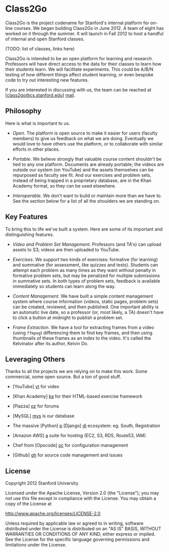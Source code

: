 Class2Go 
========

Class2Go is the project codename for Stanford's internal platform
for on-line courses. We began building Class2Go in June 2012. A
team of eight has worked on it through the summer. It will launch
in Fall 2012 to host a handful of internal and open Stanford classes.

(TODO: list of classes, links here)

Class2Go is intended to be an open platform for learning and research.
Professors will have direct access to the data for their classes
to learn how their students learn. We will facilitate experiments.
This could be A/B/N testing of how different things affect student
learning, or even bespoke code to try out interesting new features.

If you are interested in discussing with us, the team can be reached 
at [class2go@cs.stanford.edu] [mail].

  [mail]: mailto:class2go@cs.stanford.edu


Philosophy 
----------

Here is what is important to us.

* *Open*. The platform is open source to make it easier for users
    (faculty members) to give us feedback on what we are doing.
    Eventually we would love to have others use the platform, or
    to collaborate with similar efforts in other places.

* *Portable*. We believe strongly that valuable course content
    shouldn't be tied to any one platform. Documents are already
    portable; the videos are outside our system (on YouTube) and
    the assets themselves can be repurposed as faculty see fit.
    And our exercises and problem sets, instead of being trapped
    in a proprietary database, are in the Khan Academy format, so
    they can be used elsewhere.

* *Interoperable*. We don't want to build or maintain more than we
    have to. See the section below for a list of all the shoulders
    we are standing on.


Key Features
------------

To bring this to life we've built a system. Here are some of its
important and distinguishing features.

* *Video and Problem Set Management*. Professors (and TA's) can
    upload assets to S3; videos are then uploaded to YouTube.

* *Exercises*. We support two kinds of exercises: formative (for
    learning) and summative (for assessment, like quizzes and tests).
    Students can attempt each problem as many times as they want
    without penalty in formative problem sets, but may be penalized
    for multiple submissions in summative sets. In both types of
    problem sets, feedback is available immediately so students can
    learn along the way.

* *Content Management*. We have built a simple content management
    system where course information (videos, static pages, problem
    sets) can be created, reviewed, and then published. One important
    ability is an automatic live date, so a professor (or, most
    likely, a TA) doesn't have to click a button at midnight to
    publish a problem set.

* *Frame Extraction*. We have a tool for extracting frames from
    a video (using ```ffmpeg```) differencing them to find key
    frames, and then using thumbnails of these frames as an index
    to the video. It's called the Kelvinator after its author,
    Kelvin Do.


Leveraging Others
-----------------

Thanks to all the projects we are relying on to make this work. Some
commercial, some open source. But a ton of good stuff.

* [YouTube] [yt] for video
* [Khan Academy] [ka] for their HTML-based exercise framework
* [Piazza] [pz] for forums
* [MySQL] [mys] is our database
* The massive [Python] [p] [Django] [dj] ecosystem: eg. South, Registration
* [Amazon AWS] [a] suite for hosting (EC2, S3, RDS, Route53, IAM)
* Chef from [Opscode] [oc] for configuration management
* [Github] [gh] for source code management and issues

  [yt]:   http://www.youtube.com/
  [ka]:   http://www.khanacademy.org/
  [pz]:   http://www.piazza.com/
  [mys]:  http://www.mysql.org/
  [p]:    http://www.python.org/
  [dj]:   http://www.djangoproject.com/
  [a]:    http://aws.amazon.com/
  [oc]:   http://www.opscode.org/
  [gh]:   http://www.github.com/


License
-------

Copyright 2012 Stanford University

Licensed under the Apache License, Version 2.0 (the "License"); 
you may not use this file except in compliance with the License. 
You may obtain a copy of the License at 

<http://www.apache.org/licenses/LICENSE-2.0>

Unless required by applicable law or agreed to in writing, software 
distributed under the License is distributed on an "AS IS" BASIS, 
WITHOUT WARRANTIES OR CONDITIONS OF ANY KIND, either express or implied. 
See the License for the specific language governing permissions and 
limitations under the License.

